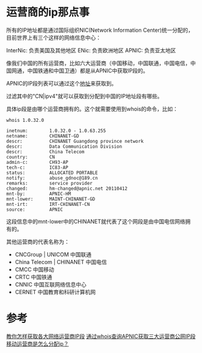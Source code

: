 # 运营商的ip那点事

所有的IP地址都是通过国际组织NIC(Network Information Center)统一分配的，目前世界上有三个这样的网络信息中心：

InterNic: 负责美国及其他地区
ENic: 负责欧洲地区
APNIC: 负责亚太地区

像我们中国的所有运营商，比如六大运营商（中国移动，中国联通，中国电信，中国网通，中国铁通和中国卫通）都是从APNIC中获取IP段的。

APNIC的IP段列表可以通过这个[地址](http://ftp.apnic.net/apnic/stats/apnic/delegated-apnic-latest)来获取到。

过滤其中的"CN|ipv4"就可以获取到分配到中国的IP地址段有哪些。

具体ip段是由哪个运营商拥有的。这个就需要使用到whois的命令，比如：

```
whois 1.0.32.0
```


```
inetnum:        1.0.32.0 - 1.0.63.255
netname:        CHINANET-GD
descr:          CHINANET Guangdong province network
descr:          Data Communication Division
descr:          China Telecom
country:        CN
admin-c:        CH93-AP
tech-c:         IC83-AP
status:         ALLOCATED PORTABLE
notify:         abuse_gdnoc@189.cn
remarks:        service provider
changed:        hm-changed@apnic.net 20110412
mnt-by:         APNIC-HM
mnt-lower:      MAINT-CHINANET-GD
mnt-irt:        IRT-CHINANET-CN
source:         APNIC
```

这段信息中的mnt-lower中的CHINANET就代表了这个网段是由中国电信网络拥有的。

其他运营商的代表名称为：

* CNCGroup | UNICOM 中国联通
* China Telecom | CHINANET 中国电信
* CMCC 中国移动
* CRTC 中国铁通
* CNNIC 中国互联网络信息中心
* CERNET 中国教育和科研计算机网

# 参考
[教你怎样获取各大网络运营商IP段](http://www.xp74.com/article/news/1078.htm)
[通过whois查询APNIC获取三大运营商公网IP段](http://380281.blog.51cto.com/370281/1588238)
[移动运营商是怎么分配ip？](https://www.zhihu.com/question/25284982)

